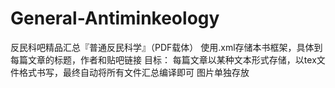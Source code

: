 # General-Antiminkeology
反民科吧精品汇总『普通反民科学』（PDF载体）
使用.xml存储本书框架，具体到每篇文章的标题，作者和贴吧链接
目标：
每篇文章以某种文本形式存储，以tex文件格式书写，最终自动将所有文件汇总编译即可
图片单独存放
